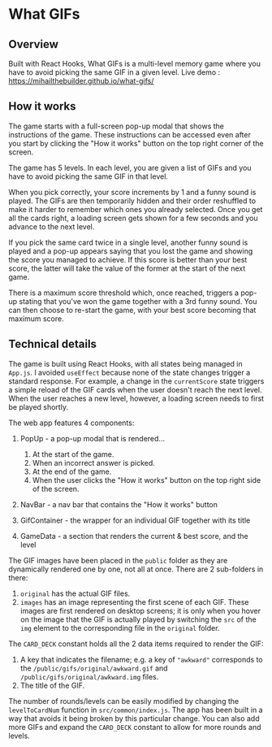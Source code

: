 # What GIFs

## Overview

Built with React Hooks, What GIFs is a multi-level memory game where you have to avoid picking the same GIF in a given level. Live demo : https://mihailthebuilder.github.io/what-gifs/

## How it works

The game starts with a full-screen pop-up modal that shows the instructions of the game. These instructions can be accessed even after you start by clicking the "How it works" button on the top right corner of the screen.

The game has 5 levels. In each level, you are given a list of GIFs and you have to avoid picking the same GIF in that level.

When you pick correctly, your score increments by 1 and a funny sound is played. The GIFs are then temporarily hidden and their order reshuffled to make it harder to remember which ones you already selected. Once you get all the cards right, a loading screen gets shown for a few seconds and you advance to the next level.

If you pick the same card twice in a single level, another funny sound is played and a pop-up appears saying that you lost the game and showing the score you managed to achieve. If this score is better than your best score, the latter will take the value of the former at the start of the next game.

There is a maximum score threshold which, once reached, triggers a pop-up stating that you've won the game together with a 3rd funny sound. You can then choose to re-start the game, with your best score becoming that maximum score.

## Technical details

The game is built using React Hooks, with all states being managed in `App.js`. I avoided `useEffect` because none of the state changes trigger a standard response. For example, a change in the `currentScore` state triggers a simple reload of the GIF cards when the user doesn't reach the next level. When the user reaches a new level, however, a loading screen needs to first be played shortly.

The web app features 4 components:

1. PopUp - a pop-up modal that is rendered...

   1. At the start of the game.
   2. When an incorrect answer is picked.
   3. At the end of the game.
   4. When the user clicks the "How it works" button on the top right side of the screen.

2. NavBar - a nav bar that contains the "How it works" button
3. GifContainer - the wrapper for an individual GIF together with its title
4. GameData - a section that renders the current & best score, and the level

The GIF images have been placed in the `public` folder as they are dynamically rendered one by one, not all at once. There are 2 sub-folders in there:

1. `original` has the actual GIF files.
2. `images` has an image representing the first scene of each GIF. These images are first rendered on desktop screens; it is only when you hover on the image that the GIF is actually played by switching the `src` of the `img` element to the corresponding file in the `original` folder.

The `CARD_DECK` constant holds all the 2 data items required to render the GIF:

1. A key that indicates the filename; e.g. a key of `"awkward"` corresponds to the `/public/gifs/original/awkward.gif` and `/public/gifs/original/awkward.img` files.
2. The title of the GIF.

The number of rounds/levels can be easily modified by changing the `levelToCardNum` function in `src/common/index.js`. The app has been built in a way that avoids it being broken by this particular change. You can also add more GIFs and expand the `CARD_DECK` constant to allow for more rounds and levels.
